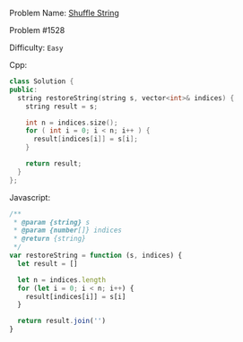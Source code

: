 Problem Name: [Shuffle String](https://leetcode.com/problems/shuffle-string/)

Problem #1528

Difficulty: `Easy`

Cpp:

```cpp
class Solution {
public:
  string restoreString(string s, vector<int>& indices) {
    string result = s;

    int n = indices.size();
    for ( int i = 0; i < n; i++ ) {
      result[indices[i]] = s[i];
    }

    return result;
  }
};
```

Javascript:

```js
/**
 * @param {string} s
 * @param {number[]} indices
 * @return {string}
 */
var restoreString = function (s, indices) {
  let result = []

  let n = indices.length
  for (let i = 0; i < n; i++) {
    result[indices[i]] = s[i]
  }

  return result.join('')
}
```
